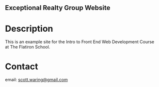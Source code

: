 Exceptional Realty Group Website
--------

# Description

This is an example site for the Intro to Front End Web Development Course at The Flatiron School. 

# Contact

email: scott.waring@gmail.com